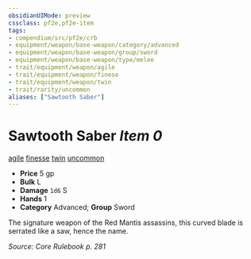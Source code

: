 ```yaml
---
obsidianUIMode: preview
cssclass: pf2e,pf2e-item
tags:
- compendium/src/pf2e/crb
- equipment/weapon/base-weapon/category/advanced
- equipment/weapon/base-weapon/group/sword
- equipment/weapon/base-weapon/type/melee
- trait/equipment/weapon/agile
- trait/equipment/weapon/finese
- trait/equipment/weapon/twin
- trait/rarity/uncommon
aliases: ["Sawtooth Saber"]
---
```

# Sawtooth Saber *Item 0*  
[agile](agile.md)  [finesse](finesse.md)  [twin](twin.md)  [uncommon](uncommon.md)  

- **Price** 5 gp
- **Bulk** L
- **Damage** `1d6` S
- **Hands** 1
- **Category** Advanced; **Group** Sword 

The signature weapon of the Red Mantis assassins, this curved blade is serrated like a saw, hence the name.

*Source: Core Rulebook p. 281*